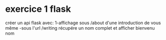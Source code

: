 # exercice 1 flask
créer un api flask avec:
1-affichage sous /about d'une introduction de vous même
-sous l'url /writing récupére un nom complet et afficher 
bienvenu nom